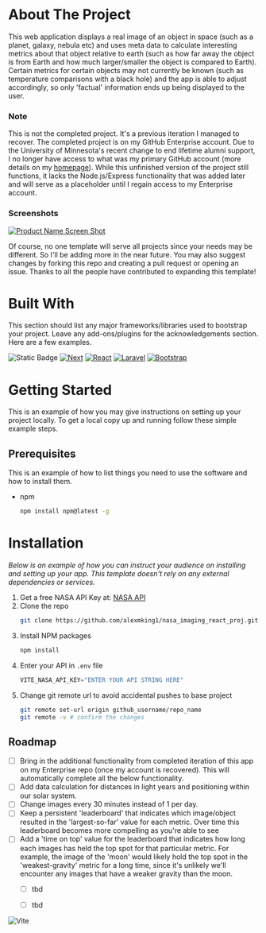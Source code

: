 <!-- ABOUT THE PROJECT -->
# About The Project
This web application displays a real image of an object in space (such as a planet, galaxy, nebula etc) and uses meta data to calculate interesting metrics about that object relative to earth (such as how far away the object is from Earth and how much larger/smaller the object is compared to Earth). Certain metrics for certain objects may not currently be known (such as temperature comparisons with a black hole) and the app is able to adjust accordingly, so only 'factual' information ends up being displayed to the user. 

### Note
This is not the completed project. It's a previous iteration I managed to recover. The completed project is on my GitHub Enterprise account. Due to the University of Minnesota's recent change to end lifetime alumni support, I no longer have access to what was my primary GitHub account (more details on my [homepage](https://github.com/alexmking1)). While this unfinished version of the project still functions, it lacks the Node.js/Express functionality that was added later and will serve as a placeholder until I regain access to my Enterprise account.  

### Screenshots
[![Product Name Screen Shot][product-screenshot]](https://example.com)

Of course, no one template will serve all projects since your needs may be different. So I'll be adding more in the near future. You may also suggest changes by forking this repo and creating a pull request or opening an issue. Thanks to all the people have contributed to expanding this template!


# Built With

This section should list any major frameworks/libraries used to bootstrap your project. Leave any add-ons/plugins for the acknowledgements section. Here are a few examples.  

![Static Badge][Vite]
[![Next][Next.js]][Next-url]
[![React][React.js]][React-url]
[![Laravel][Laravel.com]][Laravel-url]
[![Bootstrap][Bootstrap.com]][Bootstrap-url]



<!-- GETTING STARTED -->
# Getting Started

This is an example of how you may give instructions on setting up your project locally.
To get a local copy up and running follow these simple example steps.

## Prerequisites

This is an example of how to list things you need to use the software and how to install them.
* npm
  ```sh
  npm install npm@latest -g
  ```

# Installation

_Below is an example of how you can instruct your audience on installing and setting up your app. This template doesn't rely on any external dependencies or services._

1. Get a free NASA API Key at: [NASA API](https://api.nasa.gov)
2. Clone the repo
   ```sh
   git clone https://github.com/alexmking1/nasa_imaging_react_proj.git
   ```
3. Install NPM packages
   ```sh
   npm install
   ```
4. Enter your API in `.env` file
   ```js
   VITE_NASA_API_KEY="ENTER YOUR API STRING HERE"
   ```
5. Change git remote url to avoid accidental pushes to base project
   ```sh
   git remote set-url origin github_username/repo_name
   git remote -v # confirm the changes
   ```










<!-- ROADMAP -->
## Roadmap

- [ ] Bring in the additional functionality from completed iteration of this app on my Enterprise repo (once my account is recovered). This will automatically complete all the below functionality.
- [ ] Add data calculation for distances in light years and positioning within our solar system.
- [ ] Change images every 30 minutes instead of 1 per day.
- [ ] Keep a persistent 'leaderboard' that indicates which image/object resulted in the 'largest-so-far' value for each metric. Over time this leaderboard becomes more compelling as you're able to see 
- [ ] Add a 'time on top' value for the leaderboard that indicates how long each images has held the top spot for that particular metric. For example, the image of the 'moon' would likely hold the top spot in the 'weakest-gravity' metric for a long time, since it's unlikely we'll encounter any images that have a weaker gravity than the moon. 
    - [ ] tbd
    - [ ] tbd














<!-- MARKDOWN LINKS & IMAGES -->
<!-- https://www.markdownguide.org/basic-syntax/#reference-style-links -->
<img alt="Vite" src="https://img.shields.io/badge/Vite-%23646CFF?style=for-the-badge&logo=Vite&logoColor=white" />

[Vite]: https://img.shields.io/badge/Vite-%23646CFF?style=for-the-badge&logo=Vite&logoColor=white
[Next-url]: https://nextjs.org/
[contributors-shield]: https://img.shields.io/github/contributors/othneildrew/Best-README-Template.svg?style=for-the-badge
[contributors-shield]: https://img.shields.io/github/contributors/othneildrew/Best-README-Template.svg?style=for-the-badge
[contributors-url]: https://github.com/othneildrew/Best-README-Template/graphs/contributors
[forks-shield]: https://img.shields.io/github/forks/othneildrew/Best-README-Template.svg?style=for-the-badge
[forks-url]: https://github.com/othneildrew/Best-README-Template/network/members
[stars-shield]: https://img.shields.io/github/stars/othneildrew/Best-README-Template.svg?style=for-the-badge
[stars-url]: https://github.com/othneildrew/Best-README-Template/stargazers
[issues-shield]: https://img.shields.io/github/issues/othneildrew/Best-README-Template.svg?style=for-the-badge
[issues-url]: https://github.com/othneildrew/Best-README-Template/issues
[license-shield]: https://img.shields.io/github/license/othneildrew/Best-README-Template.svg?style=for-the-badge
[license-url]: https://github.com/othneildrew/Best-README-Template/blob/master/LICENSE.txt
[linkedin-shield]: https://img.shields.io/badge/-LinkedIn-black.svg?style=for-the-badge&logo=linkedin&colorB=555
[linkedin-url]: https://linkedin.com/in/othneildrew
[product-screenshot]: images/screenshot.png
[Next.js]: https://img.shields.io/badge/next.js-000000?style=for-the-badge&logo=nextdotjs&logoColor=white
[Next-url]: https://nextjs.org/
[React.js]: https://img.shields.io/badge/React-20232A?style=for-the-badge&logo=react&logoColor=61DAFB
[React-url]: https://reactjs.org/
[Vue.js]: https://img.shields.io/badge/Vue.js-35495E?style=for-the-badge&logo=vuedotjs&logoColor=4FC08D
[Vue-url]: https://vuejs.org/
[Angular.io]: https://img.shields.io/badge/Angular-DD0031?style=for-the-badge&logo=angular&logoColor=white
[Angular-url]: https://angular.io/
[Svelte.dev]: https://img.shields.io/badge/Svelte-4A4A55?style=for-the-badge&logo=svelte&logoColor=FF3E00
[Svelte-url]: https://svelte.dev/
[Laravel.com]: https://img.shields.io/badge/Laravel-FF2D20?style=for-the-badge&logo=laravel&logoColor=white
[Laravel-url]: https://laravel.com
[Bootstrap.com]: https://img.shields.io/badge/Bootstrap-563D7C?style=for-the-badge&logo=bootstrap&logoColor=white
[Bootstrap-url]: https://getbootstrap.com
[JQuery.com]: https://img.shields.io/badge/jQuery-0769AD?style=for-the-badge&logo=jquery&logoColor=white
[JQuery-url]: https://jquery.com 

